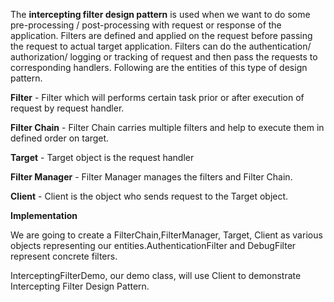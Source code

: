 The **intercepting filter design pattern** is used when we want to do some pre-processing / post-processing with request or response of the application. Filters are defined and applied on the request before passing the request to actual target application. Filters can do the authentication/ authorization/ logging or tracking of request and then pass the requests to corresponding handlers. Following are the entities of this type of design pattern.

**Filter** - Filter which will performs certain task prior or after execution of request by request handler.

**Filter Chain** - Filter Chain carries multiple filters and help to execute them in defined order on target.

**Target** - Target object is the request handler

**Filter Manager** - Filter Manager manages the filters and Filter Chain.

**Client** - Client is the object who sends request to the Target object.

**Implementation**

We are going to create a FilterChain,FilterManager, Target, Client as various objects representing our entities.AuthenticationFilter and DebugFilter represent concrete filters.

InterceptingFilterDemo, our demo class, will use Client to demonstrate Intercepting Filter Design Pattern.